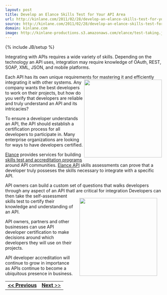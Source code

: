 ```yaml
---
layout: post
title: Develop an Elance Skills Test for Your API Area
url: http://kinlane.com/2011/02/28/develop-an-elance-skills-test-for-your-api-area/
source: http://kinlane.com/2011/02/28/develop-an-elance-skills-test-for-your-api-area/
domain: kinlane.com
image: http://kinlane-productions.s3.amazonaws.com/elance/test-taking.jpg
---
```

{% include JB/setup %}<p>Integrating with APIs requires a wide variety of skills.  Depending on the technology an API uses, integration may require knowledge of OAuth, REST, SOAP, XML, JSON, and mobile platforms.<p></p>
Each API has its own unique requirements for mastering it and efficiently integrating it with other systems.
<img src="http://kinlane-productions.s3.amazonaws.com/elance/test-taking.jpg" alt="" width="250" align="right" />
Any company wants the best developers to work on their projects, but how do you verify that developers are reliable and truly understand an API and its intricacies?<p></p>
To ensure a developer understands an API, the API should establish a certification process for all developers to participate in.   Many enterprise organizations are looking for ways to have developers certified.<p></p>
<a title="Elance" href="http://www.elance.com">Elance</a> provides services for building <a title="Skills Tests" href="http://www.elance.com/p/skilltests/all.html">skills test and accreditation programs</a> around API communities.  <a title="Elance API" href="http://www.elance.com/p/api">Elance API</a> skills assessments can prove that a developer truly posseses the skills necessary to integrate with a specific API.<p></p>
API owners can build a custom set of questions that walks developers through any aspect of an API thatl are critical for integration
<img style="padding: 15px;" src="http://kinlane-productions.s3.amazonaws.com/elance/elance-logo.jpg" alt="" width="250" align="right" />
Developers can then take the self-assessment skills test to certify their knowledge and understanding of an API.<p></p>
API owners, partners and other businesses can use API developer certification to make decisions around which developers they will use on their projects.<p></p>
API developer accreditation will continue to grow in importance as APIs continue to become a ubiquitous presence in business.
<table cellspacing="5" cellpadding="5" width="100%">
<tbody>
<tr>
<td align="left"><strong><strong><a title="Use Elance Your API SDK and Code Samples" href="http://www.kinlane.com/2011/02/use-elance-your-api-sdk-and-code-samples/">&lt;&lt; Previous</a></strong>
</strong></td>
<td align="right"><a title="Achieve an API Ecosystem with Powered by Elance" href="http://www.kinlane.com/2011/02/achieve-an-api-ecosystem-with-powered-by-elance/"><strong>Next</strong> &gt;&gt;</a></td>
</tr>
</tbody>
</table>
</p>
